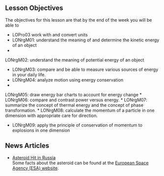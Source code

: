 Lesson Objectives
-----------------

The objectives for this lesson are that by the end of the week you will be able to

* LOPro03 work with and convert units
* LONrgM01: understand the meaning of and determine the kinetic energy of an object 
* 
LONrgM02: understand the meaning of potential energy of an object
* LONrgM03: compare and be able to measure various sources of energy in your daily life.
* LONrgM04: analyze motion using energy conservation
* 
LONrgM05: draw energy bar charts to account for energy change
* 
LONrgM06: compare and contrast power versus energy.
* 
LONrgM07: summarize the concept of thermal energy and the concept of phase transformation.
* 
LONrgM08: calculate the momentum of a particle in one dimension with appropriate care for direction.
* LONrgM09: apply the principle of conservation of momentum to explosions in one dimension

News Articles
-------------

- [Asteroid Hit in Russia](http://www.foxnews.com/science/2013/02/15/injuries-reported-after-meteorite-falls-in-russia-ural-mountains)  
  Some facts about the asteroid can be found at the [European Space Agency (ESA) website](http://www.esa.int/Our_Activities/Operations/Space_Situational_Awareness/Russia_asteroid_impact_ESA_update_and_assessment).
